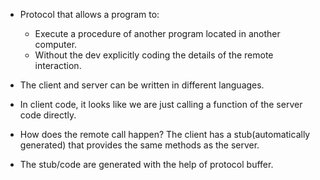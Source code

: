 * Protocol that allows a program to: 
    * Execute a procedure of another program located in another computer.
    * Without the dev explicitly coding the details of the remote interaction.
* The client and server can be written in different languages.
* In client code, it looks like we are just calling a function of the server code directly.

* How does the remote call happen? The client has a stub(automatically generated) that provides the same methods as the server.
* The stub/code are generated with the help of protocol buffer.